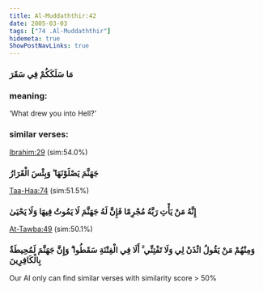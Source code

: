 ```yaml
---
title: Al-Muddaththir:42
date: 2005-03-03
tags: ["74 .Al-Muddaththir"]
hidemeta: true 
ShowPostNavLinks: true 
---
```

### مَا سَلَكَكُمْ فِي سَقَرَ
### meaning: 
‘What drew you into Hell?’
### similar verses: 

[Ibrahim:29](/14/29) (sim:54.0%)

### جَهَنَّمَ يَصْلَوْنَهَا ۖ وَبِئْسَ الْقَرَارُ

[Taa-Haa:74](/20/74) (sim:51.5%)

### إِنَّهُ مَنْ يَأْتِ رَبَّهُ مُجْرِمًا فَإِنَّ لَهُ جَهَنَّمَ لَا يَمُوتُ فِيهَا وَلَا يَحْيَىٰ

[At-Tawba:49](/9/49) (sim:50.1%)

### وَمِنْهُمْ مَنْ يَقُولُ ائْذَنْ لِي وَلَا تَفْتِنِّي ۚ أَلَا فِي الْفِتْنَةِ سَقَطُوا ۗ وَإِنَّ جَهَنَّمَ لَمُحِيطَةٌ بِالْكَافِرِينَ

Our AI only can find similar verses with similarity score > 50% 

